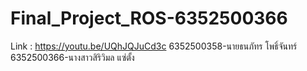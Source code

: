 # Final_Project_ROS-6352500366
Link : https://youtu.be/UQhJQJuCd3c
6352500358-นายธนภัทร โพธิ์จันทร์
6352500366-นางสาวสิริวิมล แซ่ตั้ง
